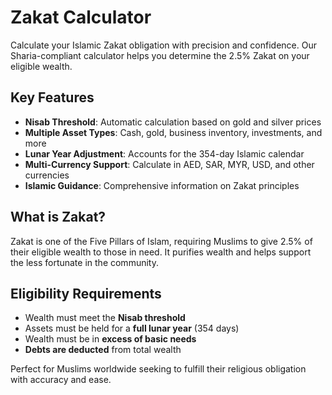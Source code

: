 # Zakat Calculator

Calculate your Islamic Zakat obligation with precision and confidence. Our Sharia-compliant calculator helps you determine the 2.5% Zakat on your eligible wealth.

## Key Features

- **Nisab Threshold**: Automatic calculation based on gold and silver prices
- **Multiple Asset Types**: Cash, gold, business inventory, investments, and more
- **Lunar Year Adjustment**: Accounts for the 354-day Islamic calendar
- **Multi-Currency Support**: Calculate in AED, SAR, MYR, USD, and other currencies
- **Islamic Guidance**: Comprehensive information on Zakat principles

## What is Zakat?

Zakat is one of the Five Pillars of Islam, requiring Muslims to give 2.5% of their eligible wealth to those in need. It purifies wealth and helps support the less fortunate in the community.

## Eligibility Requirements

- Wealth must meet the **Nisab threshold**
- Assets must be held for a **full lunar year** (354 days)
- Wealth must be in **excess of basic needs**
- **Debts are deducted** from total wealth

Perfect for Muslims worldwide seeking to fulfill their religious obligation with accuracy and ease.